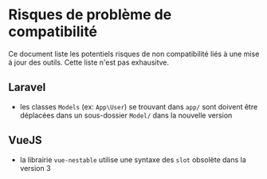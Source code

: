 # Risques de problème de compatibilité

Ce document liste les potentiels risques de non compatibilité liés à une mise à jour des outils.
Cette liste n'est pas exhausitve.

## Laravel

- les classes `Models` (ex: `App\User`) se trouvant dans `app/` sont doivent être déplacées dans un sous-dossier `Model/` dans la nouvelle version

## VueJS

- la librairie `vue-nestable` utilise une syntaxe des `slot` obsolète dans la version 3